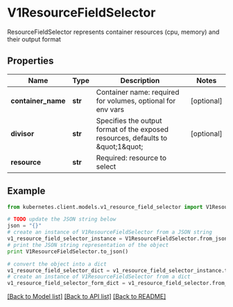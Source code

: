 # V1ResourceFieldSelector

ResourceFieldSelector represents container resources (cpu, memory) and their output format

## Properties

Name | Type | Description | Notes
------------ | ------------- | ------------- | -------------
**container_name** | **str** | Container name: required for volumes, optional for env vars | [optional] 
**divisor** | **str** | Specifies the output format of the exposed resources, defaults to \&quot;1\&quot; | [optional] 
**resource** | **str** | Required: resource to select | 

## Example

```python
from kubernetes.client.models.v1_resource_field_selector import V1ResourceFieldSelector

# TODO update the JSON string below
json = "{}"
# create an instance of V1ResourceFieldSelector from a JSON string
v1_resource_field_selector_instance = V1ResourceFieldSelector.from_json(json)
# print the JSON string representation of the object
print V1ResourceFieldSelector.to_json()

# convert the object into a dict
v1_resource_field_selector_dict = v1_resource_field_selector_instance.to_dict()
# create an instance of V1ResourceFieldSelector from a dict
v1_resource_field_selector_form_dict = v1_resource_field_selector.from_dict(v1_resource_field_selector_dict)
```
[[Back to Model list]](../README.md#documentation-for-models) [[Back to API list]](../README.md#documentation-for-api-endpoints) [[Back to README]](../README.md)


